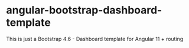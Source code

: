 # angular-bootstrap-dashboard-template
This is just a Bootstrap 4.6 - Dashboard template for Angular 11 + routing
